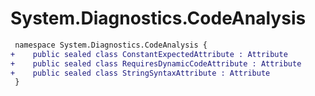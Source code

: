 # System.Diagnostics.CodeAnalysis

``` diff
 namespace System.Diagnostics.CodeAnalysis {
+    public sealed class ConstantExpectedAttribute : Attribute
+    public sealed class RequiresDynamicCodeAttribute : Attribute
+    public sealed class StringSyntaxAttribute : Attribute
 }
```

